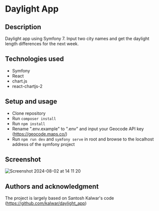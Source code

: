 # Daylight App

## Description

Daylight app using Symfony 7. Input two city names and get the daylight length differences for the next week.

## Technologies used

- Symfony
- React
- chart.js
- react-chartjs-2

## Setup and usage

- Clone repository
- Run `composer install`
- Run `npm install`
- Rename ".env.example" to ".env" and input your Geocode API key (https://geocode.maps.co/)
- Run `npm run dev` and `symfony serve` in root and browse to the localhost address of the symfony project

## Screenshot

![Screenshot 2024-08-02 at 14 11 20](https://github.com/user-attachments/assets/d8011567-55f9-44bd-afa8-885cba844dfe)

## Authors and acknowledgment

The project is largely based on Santosh Kalwar's code (https://github.com/kalwar/daylight_app)

